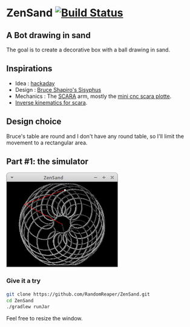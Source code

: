 # ZenSand [![Build Status](https://travis-ci.org/RandomReaper/ZenSand.svg?branch=master)](https://travis-ci.org/RandomReaper/ZenSand)
## A Bot drawing in sand

The goal is to create a decorative box with a ball drawing in sand.

## Inspirations
* Idea : [hackaday](http://blog.hackaday.com)
* Design : [Bruce Shapiro's Sisyphus](http://www.taomc.com/sisyphus/)
* Mechanics : The [SCARA](https://en.wikipedia.org/wiki/SCARA) arm, mostly the [mini cnc scara plotte](https://youtu.be/XZkR0ZcPujw).
* [Inverse kinematics for scara](https://appliedgo.net/roboticarm/).

## Design choice
Bruce's table are round and I don't have any round table, so I'll limit the movement to a rectangular area.

## Part #1: the simulator
![Simulator](doc/img/sim.png)

### Give it a try
```bash
git clone https://github.com/RandomReaper/ZenSand.git
cd ZenSand
./gradlew runJar
```
Feel free to resize the window.

